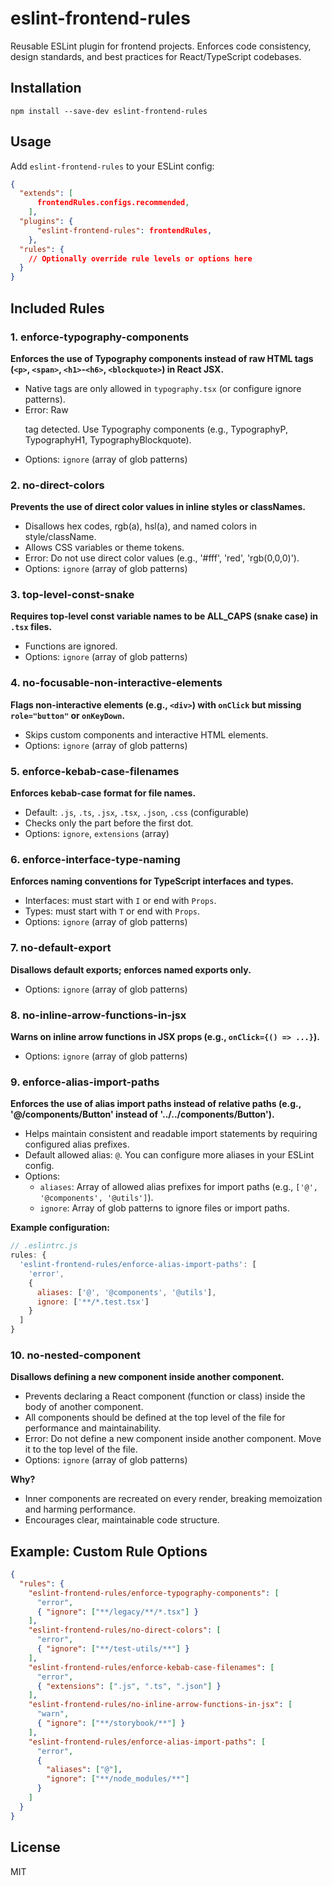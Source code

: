 # eslint-frontend-rules

Reusable ESLint plugin for frontend projects. Enforces code consistency, design standards, and best practices for React/TypeScript codebases.

## Installation

```
npm install --save-dev eslint-frontend-rules
```

## Usage

Add `eslint-frontend-rules` to your ESLint config:

```json
{
  "extends": [
      frontendRules.configs.recommended,
    ],
  "plugins": {
      "eslint-frontend-rules": frontendRules,
    },
  "rules": {
    // Optionally override rule levels or options here
  }
}
```

## Included Rules

### 1. enforce-typography-components

**Enforces the use of Typography components instead of raw HTML tags (`<p>`, `<span>`, `<h1>`-`<h6>`, `<blockquote>`) in React JSX.**

- Native tags are only allowed in `typography.tsx` (or configure ignore patterns).
- Error: Raw <p> tag detected. Use Typography components (e.g., TypographyP, TypographyH1, TypographyBlockquote).
- Options: `ignore` (array of glob patterns)

### 2. no-direct-colors

**Prevents the use of direct color values in inline styles or classNames.**

- Disallows hex codes, rgb(a), hsl(a), and named colors in style/className.
- Allows CSS variables or theme tokens.
- Error: Do not use direct color values (e.g., '#fff', 'red', 'rgb(0,0,0)').
- Options: `ignore` (array of glob patterns)

### 3. top-level-const-snake

**Requires top-level const variable names to be ALL_CAPS (snake case) in `.tsx` files.**

- Functions are ignored.
- Options: `ignore` (array of glob patterns)

### 4. no-focusable-non-interactive-elements

**Flags non-interactive elements (e.g., `<div>`) with `onClick` but missing `role="button"` or `onKeyDown`.**

- Skips custom components and interactive HTML elements.
- Options: `ignore` (array of glob patterns)

### 5. enforce-kebab-case-filenames

**Enforces kebab-case format for file names.**

- Default: `.js`, `.ts`, `.jsx`, `.tsx`, `.json`, `.css` (configurable)
- Checks only the part before the first dot.
- Options: `ignore`, `extensions` (array)

### 6. enforce-interface-type-naming

**Enforces naming conventions for TypeScript interfaces and types.**

- Interfaces: must start with `I` or end with `Props`.
- Types: must start with `T` or end with `Props`.
- Options: `ignore` (array of glob patterns)

### 7. no-default-export

**Disallows default exports; enforces named exports only.**

- Options: `ignore` (array of glob patterns)

### 8. no-inline-arrow-functions-in-jsx

**Warns on inline arrow functions in JSX props (e.g., `onClick={() => ...}`).**

- Options: `ignore` (array of glob patterns)

### 9. enforce-alias-import-paths

**Enforces the use of alias import paths instead of relative paths (e.g., '@/components/Button' instead of '../../components/Button').**

- Helps maintain consistent and readable import statements by requiring configured alias prefixes.
- Default allowed alias: `@`. You can configure more aliases in your ESLint config.
- Options:
  - `aliases`: Array of allowed alias prefixes for import paths (e.g., `['@', '@components', '@utils']`).
  - `ignore`: Array of glob patterns to ignore files or import paths.

**Example configuration:**

```js
// .eslintrc.js
rules: {
  'eslint-frontend-rules/enforce-alias-import-paths': [
    'error',
    {
      aliases: ['@', '@components', '@utils'],
      ignore: ['**/*.test.tsx']
    }
  ]
}
```

### 10. no-nested-component

**Disallows defining a new component inside another component.**

- Prevents declaring a React component (function or class) inside the body of another component.
- All components should be defined at the top level of the file for performance and maintainability.
- Error: Do not define a new component inside another component. Move it to the top level of the file.
- Options: `ignore` (array of glob patterns)

**Why?**

- Inner components are recreated on every render, breaking memoization and harming performance.
- Encourages clear, maintainable code structure.

## Example: Custom Rule Options

```json
{
  "rules": {
    "eslint-frontend-rules/enforce-typography-components": [
      "error",
      { "ignore": ["**/legacy/**/*.tsx"] }
    ],
    "eslint-frontend-rules/no-direct-colors": [
      "error",
      { "ignore": ["**/test-utils/**"] }
    ],
    "eslint-frontend-rules/enforce-kebab-case-filenames": [
      "error",
      { "extensions": [".js", ".ts", ".json"] }
    ],
    "eslint-frontend-rules/no-inline-arrow-functions-in-jsx": [
      "warn",
      { "ignore": ["**/storybook/**"] }
    ],
    "eslint-frontend-rules/enforce-alias-import-paths": [
      "error",
      {
        "aliases": ["@"],
        "ignore": ["**/node_modules/**"]
      }
    ]
  }
}
```

## License

MIT
